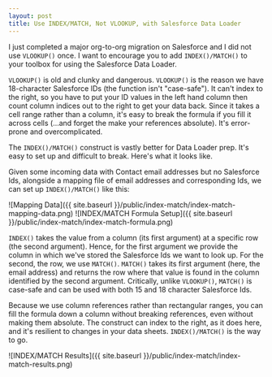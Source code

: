 ```yaml
---
layout: post
title: Use INDEX/MATCH, Not VLOOKUP, with Salesforce Data Loader 
---
```


I just completed a major org-to-org migration on Salesforce and I did not use `VLOOKUP()` once. I want to encourage you to add `INDEX()/MATCH()` to your toolbox for using the Salesforce Data Loader.

`VLOOKUP()` is old and clunky and dangerous. `VLOOKUP()` is the reason we have 18-character Salesforce IDs (the function isn't "case-safe"). It  can't index to the right, so you have to put your ID values in the left hand column then count column indices out to the right to get your data back. Since it takes a cell range rather than a column, it's easy to break the formula if you fill it across cells (...and forget the make your references absolute). It's error-prone and overcomplicated.

The `INDEX()/MATCH()` construct is vastly better for Data Loader prep. It's easy to set up and difficult to break. Here's what it looks like.

Given some incoming data with Contact email addresses but no Salesforce Ids, alongside a mapping file of email addresses and corresponding Ids, we can set up `INDEX()/MATCH()` like this:

![Mapping Data]({{ site.baseurl }}/public/index-match/index-match-mapping-data.png)
![INDEX/MATCH Formula Setup]({{ site.baseurl }}/public/index-match/index-match-formula.png)

`INDEX()` takes the value from a column (its first argument) at a specific row (the second argument). Hence, for the first argument we provide the column in which we've stored the Salesforce Ids we want to look up. For the second, the row, we use `MATCH()`. `MATCH()` takes its first argument (here, the email address) and returns the row where that value is found in the column identified by the second argument. Critically, unlike `VLOOKUP()`, `MATCH()` is case-safe and can be used with both 15 and 18 character Salesforce Ids. 
 
Because we use column references rather than rectangular ranges, you can fill the formula down a column without breaking references, even without making them absolute. The construct can index to the right, as it does here, and it's resilient to changes in your data sheets. `INDEX()/MATCH()` is the way to go.

![INDEX/MATCH Results]({{ site.baseurl }}/public/index-match/index-match-results.png)
